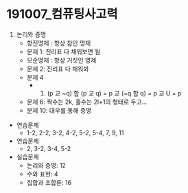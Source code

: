 # 191007_컴퓨팅사고력

1. 논리와 증명
   - 항진명제 : 항상 참인 명제
   - 문제 1: 진리표 다 채워보면 됨
   - 모순명제 : 항상 거짓인 명제
   - 문제 2: 진리표 다 채워봐
   - 문제 4
     - 1) (p 교 ~q) 합 (p 교 q) = p 교 (~q 합 q) = p 교 U = p
   - 문제 6: 짝수는 2k, 홀수는 2l+1의 형태로 두고...
   - 문제 10: 대우를 통해 증명

- 연습문제
  - 1-2, 2-2, 3-2, 4-2, 5-2, 5-4, 7, 9, 11
- 연습문제
  - 2, 3-2, 3-4, 5-2
- 실습문제
  - 논리와 증명: 12
  - 수와 표현: 4
  - 집합과 조합론: 16